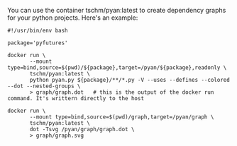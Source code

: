 You can use the container tschm/pyan:latest to create dependency graphs for your python
projects. Here's an example:
```
#!/usr/bin/env bash

package='pyfutures'

docker run \
       --mount type=bind,source=$(pwd)/${package},target=/pyan/${package},readonly \
       tschm/pyan:latest \
       python pyan.py ${package}/**/*.py -V --uses --defines --colored --dot --nested-groups \
       > graph/graph.dot   # this is the output of the docker run command. It's writtern directly to the host

docker run \
       --mount type=bind,source=$(pwd)/graph,target=/pyan/graph \
       tschm/pyan:latest \
       dot -Tsvg /pyan/graph/graph.dot \
       > graph/graph.svg
```
